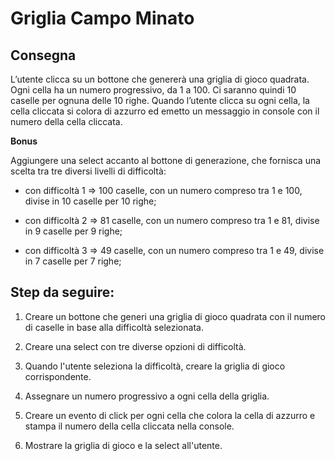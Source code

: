 Griglia Campo Minato
===

## Consegna 

L’utente clicca su un bottone che genererà una griglia di gioco quadrata.
Ogni cella ha un numero progressivo, da 1 a 100.
Ci saranno quindi 10 caselle per ognuna delle 10 righe.
Quando l’utente clicca su ogni cella, la cella cliccata si colora di azzurro ed emetto un messaggio in console con il numero della cella cliccata.

**Bonus**

Aggiungere una select accanto al bottone di generazione, che fornisca una scelta tra tre diversi livelli di difficoltà:

- con difficoltà 1 => 100 caselle, con un numero compreso tra 1 e 100, divise in 10 caselle per 10 righe;

- con difficoltà 2 => 81 caselle, con un numero compreso tra 1 e 81, divise in 9 caselle per 9 righe;

- con difficoltà 3 => 49 caselle, con un numero compreso tra 1 e 49, divise in 7 caselle per 7 righe;

## Step da seguire: 

1. Creare un bottone che generi una griglia di gioco quadrata con il numero di caselle in base alla difficoltà selezionata.

2. Creare una select con tre diverse opzioni di difficoltà.

3. Quando l'utente seleziona la difficoltà, creare la griglia di gioco corrispondente.

4. Assegnare un numero progressivo a ogni cella della griglia.

5. Creare un evento di click per ogni cella che colora la cella di azzurro e stampa il numero della cella cliccata nella console.

6. Mostrare la griglia di gioco e la select all'utente.